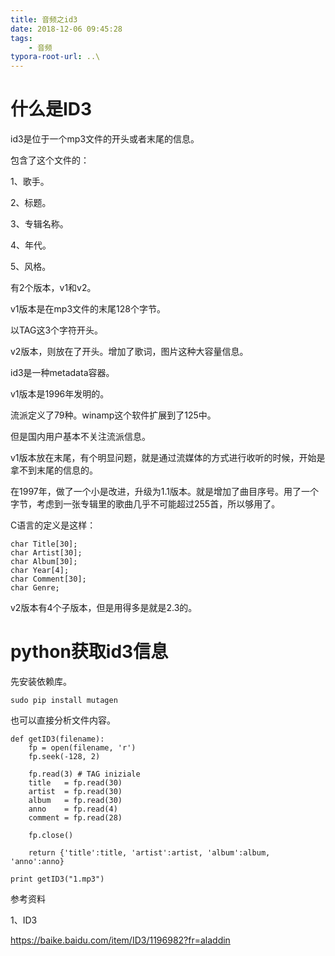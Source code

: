 ```yaml
---
title: 音频之id3
date: 2018-12-06 09:45:28
tags:
	- 音频
typora-root-url: ..\
---
```




# 什么是ID3

id3是位于一个mp3文件的开头或者末尾的信息。

包含了这个文件的：

1、歌手。

2、标题。

3、专辑名称。

4、年代。

5、风格。



有2个版本，v1和v2。

v1版本是在mp3文件的末尾128个字节。

以TAG这3个字符开头。

v2版本，则放在了开头。增加了歌词，图片这种大容量信息。



id3是一种metadata容器。



v1版本是1996年发明的。

流派定义了79种。winamp这个软件扩展到了125中。

但是国内用户基本不关注流派信息。

v1版本放在末尾，有个明显问题，就是通过流媒体的方式进行收听的时候，开始是拿不到末尾的信息的。

在1997年，做了一个小是改进，升级为1.1版本。就是增加了曲目序号。用了一个字节，考虑到一张专辑里的歌曲几乎不可能超过255首，所以够用了。

C语言的定义是这样：

```
char Title[30];
char Artist[30];
char Album[30];
char Year[4];
char Comment[30];
char Genre;
```



v2版本有4个子版本，但是用得多是就是2.3的。



# python获取id3信息

先安装依赖库。

```
sudo pip install mutagen
```

也可以直接分析文件内容。

```
def getID3(filename):
	fp = open(filename, 'r')
	fp.seek(-128, 2)
 
	fp.read(3) # TAG iniziale
	title	= fp.read(30)
	artist	= fp.read(30)
	album	= fp.read(30)
	anno	= fp.read(4)
	comment = fp.read(28)
	 
	fp.close()
 
	return {'title':title, 'artist':artist, 'album':album, 'anno':anno}
	
print getID3("1.mp3")
```



参考资料

1、ID3

https://baike.baidu.com/item/ID3/1196982?fr=aladdin



